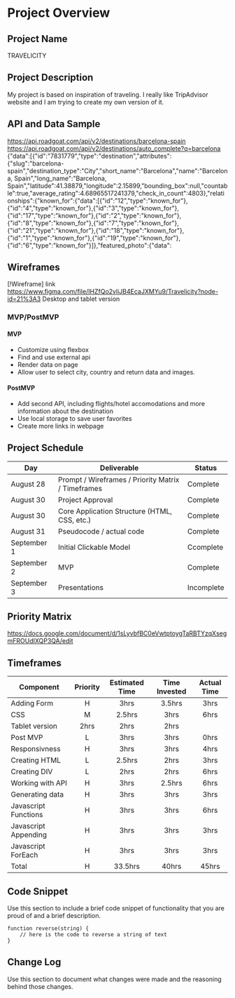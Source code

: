 
# Project Overview

## Project Name

TRAVELICITY

## Project Description

My project is based on inspiration of traveling. I really like TripAdvisor website and I am trying to create my own version of it.

## API and Data Sample
https://api.roadgoat.com/api/v2/destinations/barcelona-spain
https://api.roadgoat.com/api/v2/destinations/auto_complete?q=barcelona
{"data":[{"id":"7831779","type":"destination","attributes":{"slug":"barcelona-spain","destination_type":"City","short_name":"Barcelona","name":"Barcelona, Spain","long_name":"Barcelona, Spain","latitude":41.38879,"longitude":2.15899,"bounding_box":null,"countable":true,"average_rating":4.68965517241379,"check_in_count":4803},"relationships":{"known_for":{"data":[{"id":"12","type":"known_for"},{"id":"4","type":"known_for"},{"id":"3","type":"known_for"},{"id":"17","type":"known_for"},{"id":"2","type":"known_for"},{"id":"8","type":"known_for"},{"id":"7","type":"known_for"},{"id":"21","type":"known_for"},{"id":"18","type":"known_for"},{"id":"1","type":"known_for"},{"id":"19","type":"known_for"},{"id":"6","type":"known_for"}]},"featured_photo":{"data":


## Wireframes
[!Wireframe] link https://www.figma.com/file/IHZfQo2vliJB4EcaJXMYu9/Travelicity?node-id=21%3A3
Desktop and tablet version

### MVP/PostMVP
 
#### MVP 
- Customize using flexbox
- Find and use external api 
- Render data on page 
- Allow user to select city, country and return data and images. 


#### PostMVP  

- Add second API, including flights/hotel accomodations and more information about the destination
- Use local storage to save user favorites
- Create more links in webpage

## Project Schedule

|  Day | Deliverable | Status
|---|---| ---|
|August 28| Prompt / Wireframes / Priority Matrix / Timeframes | Complete
|August 30| Project Approval | Complete
|August 30| Core Application Structure (HTML, CSS, etc.) | Complete
|August 31| Pseudocode / actual code | Complete
|September 1| Initial Clickable Model  | Ccomplete
|September 2| MVP | Complete
|September 3| Presentations | Incomplete

## Priority Matrix

https://docs.google.com/document/d/1sLyvbfBC0eVwtptoygTaRBTYzqXsegmFROUdIXQP3QA/edit

## Timeframes

| Component | Priority | Estimated Time | Time Invested | Actual Time |
| --- | :---: |  :---: | :---: | :---: |
| Adding Form | H | 3hrs| 3.5hrs | 3hrs |
| CSS | M | 2.5hrs| 3hrs | 6hrs|
| Tablet version | 2hrs| 2hrs | 2hrs |
| Post MVP | L | 3hrs | 3hrs | 0hrs |
| Responsivness | H | 3hrs | 3hrs | 4hrs|
| Creating HTML  | L | 2.5hrs | 2hrs | 3hrs |
| Creating DIV | L | 2hrs | 2hrs | 6hrs |
| Working with API | H | 3hrs| 2.5hrs | 6hrs |
| Generating data | H | 3hrs | 3hrs | 3hrs |
| Javascript Functions | H | 3hrs| 3hrs| 6hrs|
| Javascript Appending | H | 3hrs | 3hrs | 3hrs |
| Javascript ForEach | H | 3hrs | 3hrs | 3hrs |
| Total | H | 33.5hrs| 40hrs | 45hrs |

## Code Snippet

Use this section to include a brief code snippet of functionality that you are proud of and a brief description.  

```
function reverse(string) {
	// here is the code to reverse a string of text
}
```

## Change Log
 Use this section to document what changes were made and the reasoning behind those changes.  
